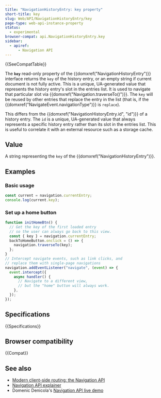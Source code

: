 ```yaml
---
title: "NavigationHistoryEntry: key property"
short-title: key
slug: Web/API/NavigationHistoryEntry/key
page-type: web-api-instance-property
status:
  - experimental
browser-compat: api.NavigationHistoryEntry.key
sidebar:
  - apiref:
      - Navigation API
---
```


{{SeeCompatTable}}

The **`key`** read-only property of the {{domxref("NavigationHistoryEntry")}} interface returns the `key` of the history entry, or an empty string if current document is not fully active. This is a unique, UA-generated value that represents the history entry's slot in the entries list. It is used to navigate that particular slot via {{domxref("Navigation.traverseTo()")}}. The `key` will be reused by other entries that replace the entry in the list (that is, if the {{domxref("NavigateEvent.navigationType")}} is `replace`).

This differs from the {{domxref("NavigationHistoryEntry.id", "id")}} of a history entry. The `id` is a unique, UA-generated value that always represents a specific history entry rather than its slot in the entries list. This is useful to correlate it with an external resource such as a storage cache.

## Value

A string representing the `key` of the {{domxref("NavigationHistoryEntry")}}.

## Examples

### Basic usage

```js
const current = navigation.currentEntry;
console.log(current.key);
```

### Set up a home button

```js
function initHomeBtn() {
  // Get the key of the first loaded entry
  // so the user can always go back to this view.
  const { key } = navigation.currentEntry;
  backToHomeButton.onclick = () => {
    navigation.traverseTo(key);
  };
}
// Intercept navigate events, such as link clicks, and
// replace them with single-page navigations
navigation.addEventListener("navigate", (event) => {
  event.intercept({
    async handler() {
      // Navigate to a different view,
      // but the "home" button will always work.
    },
  });
});
```

## Specifications

{{Specifications}}

## Browser compatibility

{{Compat}}

## See also

- [Modern client-side routing: the Navigation API](https://developer.chrome.com/docs/web-platform/navigation-api/)
- [Navigation API explainer](https://github.com/WICG/navigation-api/blob/main/README.md)
- Domenic Denicola's [Navigation API live demo](https://gigantic-honored-octagon.glitch.me/)

